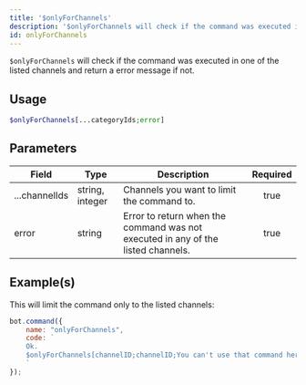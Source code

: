 ```yaml
---
title: '$onlyForChannels'
description: '$onlyForChannels will check if the command was executed in one of the listed channels and return a error message if not.'
id: onlyForChannels
---
```


`$onlyForChannels` will check if the command was executed in one of the listed channels and return a error message if not.

## Usage

```php
$onlyForChannels[...categoryIds;error]
```

## Parameters

| Field         | Type            | Description                                                                      | Required |
| ------------- | --------------- | -------------------------------------------------------------------------------- |:--------:|
| ...channelIds | string, integer | Channels you want to limit the command to.                                       |   true   |
| error         | string          | Error to return when the command was not executed in any of the listed channels. |   true   |

## Example(s)

This will limit the command only to the listed channels:

```javascript
bot.command({
    name: "onlyForChannels",
    code: `
    Ok.
    $onlyForChannels[channelID;channelID;You can't use that command here!]
    `
});
```